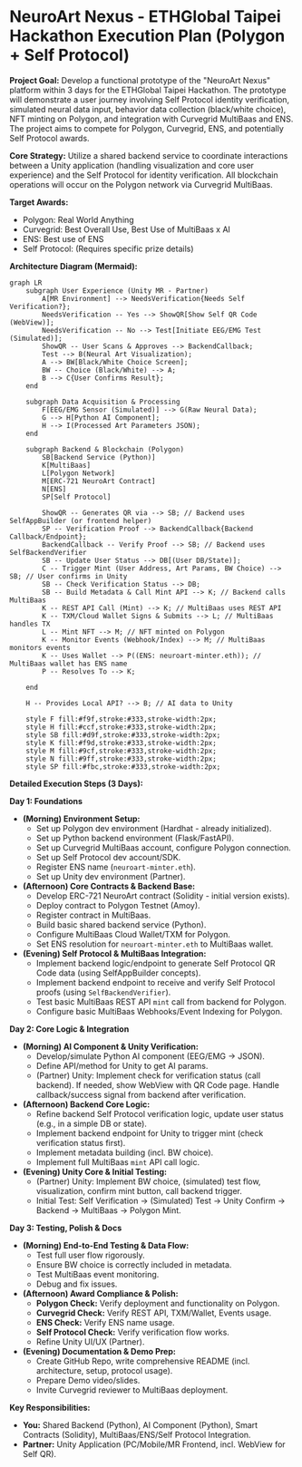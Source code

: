 # NeuroArt Nexus - ETHGlobal Taipei Hackathon Execution Plan (Polygon + Self Protocol)

**Project Goal:** Develop a functional prototype of the "NeuroArt Nexus" platform within 3 days for the ETHGlobal Taipei Hackathon. The prototype will demonstrate a user journey involving Self Protocol identity verification, simulated neural data input, behavior data collection (black/white choice), NFT minting on Polygon, and integration with Curvegrid MultiBaas and ENS. The project aims to compete for Polygon, Curvegrid, ENS, and potentially Self Protocol awards.

**Core Strategy:** Utilize a shared backend service to coordinate interactions between a Unity application (handling visualization and core user experience) and the Self Protocol for identity verification. All blockchain operations will occur on the Polygon network via Curvegrid MultiBaas.

**Target Awards:**
*   Polygon: Real World Anything
*   Curvegrid: Best Overall Use, Best Use of MultiBaas x AI
*   ENS: Best use of ENS
*   Self Protocol: (Requires specific prize details)

**Architecture Diagram (Mermaid):**

```mermaid
graph LR
    subgraph User Experience (Unity MR - Partner)
        A[MR Environment] --> NeedsVerification{Needs Self Verification?};
        NeedsVerification -- Yes --> ShowQR[Show Self QR Code (WebView)];
        NeedsVerification -- No --> Test[Initiate EEG/EMG Test (Simulated)];
        ShowQR -- User Scans & Approves --> BackendCallback;
        Test --> B(Neural Art Visualization);
        A --> BW[Black/White Choice Screen];
        BW -- Choice (Black/White) --> A;
        B --> C{User Confirms Result};
    end

    subgraph Data Acquisition & Processing
        F[EEG/EMG Sensor (Simulated)] --> G(Raw Neural Data);
        G --> H[Python AI Component];
        H --> I(Processed Art Parameters JSON);
    end

    subgraph Backend & Blockchain (Polygon)
        SB[Backend Service (Python)]
        K[MultiBaas]
        L[Polygon Network]
        M[ERC-721 NeuroArt Contract]
        N[ENS]
        SP[Self Protocol]

        ShowQR -- Generates QR via --> SB; // Backend uses SelfAppBuilder (or frontend helper)
        SP -- Verification Proof --> BackendCallback{Backend Callback/Endpoint};
        BackendCallback -- Verify Proof --> SB; // Backend uses SelfBackendVerifier
        SB -- Update User Status --> DB[(User DB/State)];
        C -- Trigger Mint (User Address, Art Params, BW Choice) --> SB; // User confirms in Unity
        SB -- Check Verification Status --> DB;
        SB -- Build Metadata & Call Mint API --> K; // Backend calls MultiBaas
        K -- REST API Call (Mint) --> K; // MultiBaas uses REST API
        K -- TXM/Cloud Wallet Signs & Submits --> L; // MultiBaas handles TX
        L -- Mint NFT --> M; // NFT minted on Polygon
        K -- Monitor Events (Webhook/Index) --> M; // MultiBaas monitors events
        K -- Uses Wallet --> P((ENS: neuroart-minter.eth)); // MultiBaas wallet has ENS name
        P -- Resolves To --> K;

    end

    H -- Provides Local API? --> B; // AI data to Unity

    style F fill:#f9f,stroke:#333,stroke-width:2px;
    style H fill:#ccf,stroke:#333,stroke-width:2px;
    style SB fill:#d9f,stroke:#333,stroke-width:2px;
    style K fill:#f9d,stroke:#333,stroke-width:2px;
    style M fill:#9cf,stroke:#333,stroke-width:2px;
    style N fill:#9ff,stroke:#333,stroke-width:2px;
    style SP fill:#fbc,stroke:#333,stroke-width:2px;
```

**Detailed Execution Steps (3 Days):**

**Day 1: Foundations**
*   **(Morning) Environment Setup:**
    *   Set up Polygon dev environment (Hardhat - already initialized).
    *   Set up Python backend environment (Flask/FastAPI).
    *   Set up Curvegrid MultiBaas account, configure Polygon connection.
    *   Set up Self Protocol dev account/SDK.
    *   Register ENS name (`neuroart-minter.eth`).
    *   Set up Unity dev environment (Partner).
*   **(Afternoon) Core Contracts & Backend Base:**
    *   Develop ERC-721 NeuroArt contract (Solidity - initial version exists).
    *   Deploy contract to Polygon Testnet (Amoy).
    *   Register contract in MultiBaas.
    *   Build basic shared backend service (Python).
    *   Configure MultiBaas Cloud Wallet/TXM for Polygon.
    *   Set ENS resolution for `neuroart-minter.eth` to MultiBaas wallet.
*   **(Evening) Self Protocol & MultiBaas Integration:**
    *   Implement backend logic/endpoint to generate Self Protocol QR Code data (using SelfAppBuilder concepts).
    *   Implement backend endpoint to receive and verify Self Protocol proofs (using `SelfBackendVerifier`).
    *   Test basic MultiBaas REST API `mint` call from backend for Polygon.
    *   Configure basic MultiBaas Webhooks/Event Indexing for Polygon.

**Day 2: Core Logic & Integration**
*   **(Morning) AI Component & Unity Verification:**
    *   Develop/simulate Python AI component (EEG/EMG -> JSON).
    *   Define API/method for Unity to get AI params.
    *   (Partner) Unity: Implement check for verification status (call backend). If needed, show WebView with QR Code page. Handle callback/success signal from backend after verification.
*   **(Afternoon) Backend Core Logic:**
    *   Refine backend Self Protocol verification logic, update user status (e.g., in a simple DB or state).
    *   Implement backend endpoint for Unity to trigger mint (check verification status first).
    *   Implement metadata building (incl. BW choice).
    *   Implement full MultiBaas `mint` API call logic.
*   **(Evening) Unity Core & Initial Testing:**
    *   (Partner) Unity: Implement BW choice, (simulated) test flow, visualization, confirm mint button, call backend trigger.
    *   Initial Test: Self Verification -> (Simulated) Test -> Unity Confirm -> Backend -> MultiBaas -> Polygon Mint.

**Day 3: Testing, Polish & Docs**
*   **(Morning) End-to-End Testing & Data Flow:**
    *   Test full user flow rigorously.
    *   Ensure BW choice is correctly included in metadata.
    *   Test MultiBaas event monitoring.
    *   Debug and fix issues.
*   **(Afternoon) Award Compliance & Polish:**
    *   **Polygon Check:** Verify deployment and functionality on Polygon.
    *   **Curvegrid Check:** Verify REST API, TXM/Wallet, Events usage.
    *   **ENS Check:** Verify ENS name usage.
    *   **Self Protocol Check:** Verify verification flow works.
    *   Refine Unity UI/UX (Partner).
*   **(Evening) Documentation & Demo Prep:**
    *   Create GitHub Repo, write comprehensive README (incl. architecture, setup, protocol usage).
    *   Prepare Demo video/slides.
    *   Invite Curvegrid reviewer to MultiBaas deployment.

**Key Responsibilities:**
*   **You:** Shared Backend (Python), AI Component (Python), Smart Contracts (Solidity), MultiBaas/ENS/Self Protocol Integration.
*   **Partner:** Unity Application (PC/Mobile/MR Frontend, incl. WebView for Self QR).